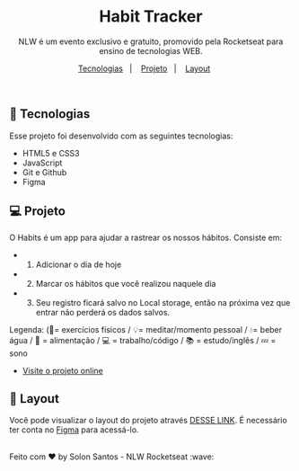 <h1 align="center"> Habit Tracker </h1>

<p align="center">
NLW é um evento exclusivo e gratuito, promovido pela Rocketseat para ensino de tecnologias WEB. <br/>
</p>

<p align="center">
  <a href="#-tecnologias">Tecnologias</a>&nbsp;&nbsp;&nbsp;|&nbsp;&nbsp;&nbsp;
  <a href="#-projeto">Projeto</a>&nbsp;&nbsp;&nbsp;|&nbsp;&nbsp;&nbsp;
  <a href="#-layout">Layout</a>&nbsp;&nbsp;&nbsp;&nbsp;&nbsp;&nbsp;
</p>
<br>

## 🚀 Tecnologias

Esse projeto foi desenvolvido com as seguintes tecnologias:

- HTML5 e CSS3
- JavaScript
- Git e Github
- Figma

## 💻 Projeto

O Habits é um app para ajudar a rastrear os nossos hábitos.
Consiste em: 
- 1. Adicionar o dia de hoje
- 2. Marcar os hábitos que você realizou naquele dia
- 3. Seu registro ficará salvo no Local storage, então na próxima vez que entrar não perderá os dados salvos.

Legenda: (💪= exercícios físicos / 💡= meditar/momento pessoal / 💧= beber água / 🥘 = alimentação / 💻 = trabalho/código / 📚 = estudo/inglês / 💤 = sono

- [Visite o projeto online](https://solon-santos-dev.github.io/app-habit-tracker/)

<!-- - [Acesse o projeto finalizado, online](https://maykbrito.github.io/devlinks) -->

## 🔖 Layout

Você pode visualizar o layout do projeto através [DESSE LINK](<https://www.figma.com/file/CxLRAwGXwJq36uXJJpRLxw/Habits-(e)-(Community)?node-id=6%3A344&t=tQKuJ7s5LHRmZFnV-0>). É necessário ter conta no [Figma](https://figma.com) para acessá-lo.

<!-- ## :memo: Licença

Esse projeto está sob a licença MIT.

--- -->
<br>
Feito com ♥ by Solon Santos - NLW Rocketseat :wave:
